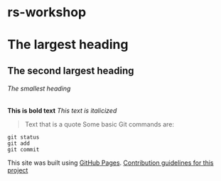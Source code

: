 # rs-workshop
# The largest heading
## The second largest heading
###### The smallest heading
**This is bold text**
*This text is italicized*
> Text that is a quote
> Some basic Git commands are:
```
git status
git add
git commit
```
This site was built using [GitHub Pages](https://pages.github.com/).
[Contribution guidelines for this project](header.txt)
